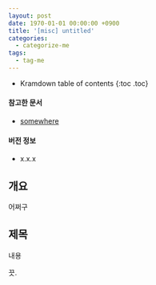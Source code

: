 ```yaml
---
layout: post
date: 1970-01-01 00:00:00 +0900
title: '[misc] untitled'
categories:
  - categorize-me
tags:
  - tag-me
---
```


* Kramdown table of contents
{:toc .toc}

#### 참고한 문서

- [somewhere](somewhere)

#### 버전 정보

- x.x.x


## 개요

어쩌구


## 제목

내용

끗.
